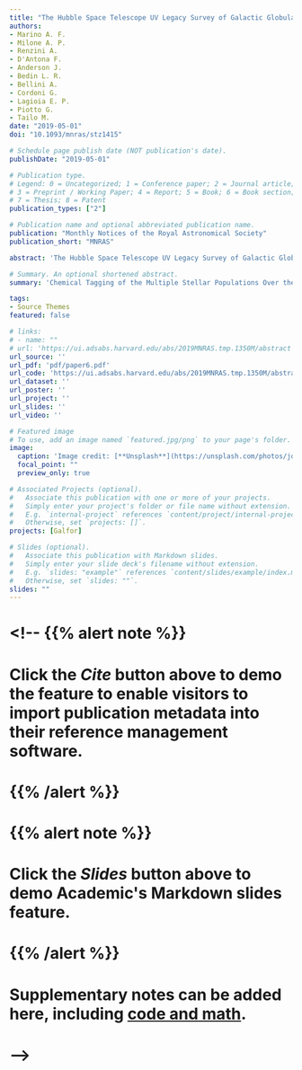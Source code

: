 ```yaml
---
title: "The Hubble Space Telescope UV Legacy Survey of Galactic Globular Clusters. XIX. A Chemical Tagging of the Multiple Stellar Populations Over the Chromosome Maps"
authors: 
- Marino A. F.
- Milone A. P.
- Renzini A.
- D'Antona F.
- Anderson J.
- Bedin L. R.
- Bellini A.
- Cordoni G.
- Lagioia E. P. 
- Piotto G.
- Tailo M.
date: "2019-05-01"
doi: "10.1093/mnras/stz1415"

# Schedule page publish date (NOT publication's date).
publishDate: "2019-05-01"

# Publication type.
# Legend: 0 = Uncategorized; 1 = Conference paper; 2 = Journal article;
# 3 = Preprint / Working Paper; 4 = Report; 5 = Book; 6 = Book section;
# 7 = Thesis; 8 = Patent
publication_types: ["2"]

# Publication name and optional abbreviated publication name.
publication: "Monthly Notices of the Royal Astronomical Society"
publication_short: "MNRAS"

abstract: 'The Hubble Space Telescope UV Legacy Survey of Galactic Globular Clusters (GCs) has investigated GCs and their stellar populations. In previous papers of this series we have introduced a pseudo two-colour diagram, or "chromosome map" (ChM) that maximises the separation between the multiple populations. We have identified two main classes of GCs: Type I, including ̃83% of the objects, and Type II clusters. Both classes host two main groups of stars, referred to in this series as first (1G) and second generation (2G). Type II clusters host more-complex ChMs, exhibiting two or more parallel sequences of 1G and 2G stars. We exploit spectroscopic elemental abundances from literature to assign the chemical composition to the distinct populations as identified on the ChMs of 29 GCs. We find that stars in different regions of the ChM have different composition: 1G stars share the same light-element content as field stars, while 2G stars are enhanced in N, Na and depleted in O. Stars with enhanced Al, as well as stars with depleted Mg populate the extreme regions of the ChM. We investigate the intriguing colour spread among 1G stars observed in many Type I GCs, and find no evidence for internal variations in light elements among these stars, whereas either a ̃0.1 dex iron spread or a variation in He among 1G stars remain to be verified. In the attempt of analysing the global properties of the multiple populations phenomenon, we have constructed a universal ChM, which highlights that, though very variegate, the phenomenon has some common pattern among all the analysed GCs. The universal ChM reveals a tight connection with Na abundances, for which we have provided an empirical relation. The additional ChM sequences observed in Type II GCs, are enhanced in metallicity and, in some cases, s-process elements. Omega Centauri can be classified as an extreme Type II GC, with a ChM displaying three main extended "streams", each with its own variations in chemical abundances. One of the most noticeable differences is found between the lower and upper streams, with the latter, associated with higher He, being also shifted towards higher Fe and lower Li abundances. We publicly release the ChMs.'

# Summary. An optional shortened abstract.
summary: 'Chemical Tagging of the Multiple Stellar Populations Over the Chromosome Maps'

tags:
- Source Themes
featured: false

# links:
# - name: ""
# url: 'https://ui.adsabs.harvard.edu/abs/2019MNRAS.tmp.1350M/abstract'
url_source: ''
url_pdf: 'pdf/paper6.pdf'
url_code: 'https://ui.adsabs.harvard.edu/abs/2019MNRAS.tmp.1350M/abstract'
url_dataset: ''
url_poster: ''
url_project: ''
url_slides: ''
url_video: ''

# Featured image
# To use, add an image named `featured.jpg/png` to your page's folder. 
image:
  caption: 'Image credit: [**Unsplash**](https://unsplash.com/photos/jdD8gXaTZsc)'
  focal_point: ""
  preview_only: true

# Associated Projects (optional).
#   Associate this publication with one or more of your projects.
#   Simply enter your project's folder or file name without extension.
#   E.g. `internal-project` references `content/project/internal-project/index.md`.
#   Otherwise, set `projects: []`.
projects: [Galfor]

# Slides (optional).
#   Associate this publication with Markdown slides.
#   Simply enter your slide deck's filename without extension.
#   E.g. `slides: "example"` references `content/slides/example/index.md`.
#   Otherwise, set `slides: ""`.
slides: ""
---
```


# <!-- {{% alert note %}}
# Click the *Cite* button above to demo the feature to enable visitors to import publication metadata into their reference management software.
# {{% /alert %}}
# 
# {{% alert note %}}
# Click the *Slides* button above to demo Academic's Markdown slides feature.
# {{% /alert %}}
# 
# Supplementary notes can be added here, including [code and math](https://sourcethemes.com/academic/docs/writing-markdown-latex/).
#  -->